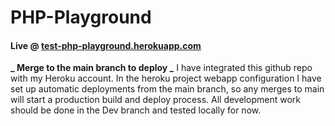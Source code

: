 # PHP-Playground

#### Live @ [test-php-playground.herokuapp.com](https://test-php-playground.herokuapp.com/)

**_ Merge to the main branch to deploy _**
I have integrated this github repo with my Heroku account.
In the heroku project webapp configuration I have set up automatic deployments from the main branch, so any merges to main will start a production build and deploy process.
All development work should be done in the Dev branch and tested locally for now.
